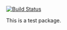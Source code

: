 [![Build Status](https://travis-ci.com/cahebert/packageTesting.svg?token=qWqFsskTbaKzxfzsmMW2&branch=master)](https://travis-ci.com/cahebert/packageTesting)

This is a test package. 
